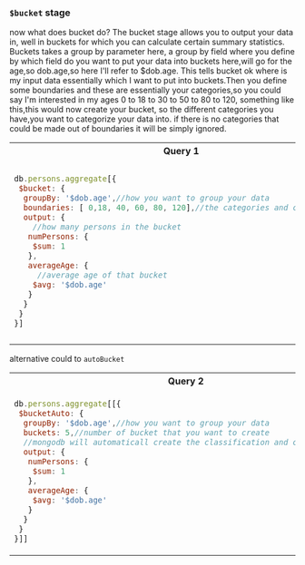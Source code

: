 ### `$bucket` stage

now what does bucket do? The bucket stage allows you to output your data in, well in buckets for which you can calculate certain summary statistics. Buckets takes a group by parameter here, a group by field where you define by which field do you want to put your data into buckets
here,will go for the age,so dob.age,so here I'll refer to $dob.age. This tells bucket ok where is my input data essentially which I want to put into buckets.Then you define some boundaries and these are essentially your categories,so you could say I'm interested in my ages 0 to 18 to 30 to 50 to 80 to 120, something like this,this would now create your bucket, so the different categories you have,you want to categorize your data into.
if there is no categories that could be made out of boundaries it will be simply ignored.
<table>
<tr>
<th>Query 1</th>
<th> Output </th>

</tr>

<tr> 
<td>

```js
db.persons.aggregate[{
 $bucket: {
  groupBy: '$dob.age',//how you want to group your data
  boundaries: [ 0,18, 40, 60, 80, 120],//the categories and class[0-120]
  output: {
    //how many persons in the bucket
   numPersons: {
    $sum: 1
   },
   averageAge: {
     //average age of that bucket   
    $avg: '$dob.age'
   }
  }
 }
}]

```
</td>

<td>

```js
// the remaining boundaries were neglected we will get which was provide in the group
[{
  "_id": 18,
  "numPersons": 1778,
  "averageAge": 29.920697412823397
};
{
  "_id": 40,
  "numPersons": 1894,
  "averageAge": 49.63305174234424
},
{
  "_id": 60,
  "numPersons": 1328,
  "averageAge": 66.55798192771084
}
]
```
</td>

</tr>
</table>

alternative could to `autoBucket`

<table>
<tr>
<th>Query 2</th>
<th> Output </th>

</tr>

<tr> 
<td>

```js
db.persons.aggregate[[{
 $bucketAuto: {
  groupBy: '$dob.age',//how you want to group your data
  buckets: 5,//number of bucket that you want to create 
  //mongodb will automaticall create the classification and categorisation
  output: {
   numPersons: {
    $sum: 1
   },
   averageAge: {
    $avg: '$dob.age'
   }
  }
 }
}]]

```
</td>

<td>

<table>
<tr>
<th>doc-output-1</th>
<th>doc-output-2</th>
<th>doc-output-3</th>
<th>doc-output-4</th>
<th>doc-output-5</th>
</tr>

<tr>
<td>

```js
[{
  "_id": {
    "min": 21,
    "max": 32
  },
  "numPersons": 1042,
  "averageAge": 25.99616122840691
},
```
</d>
<td>

```js
{
  "_id": {
    "min": 32,
    "max": 43
  },
  "numPersons": 1010,
  "averageAge": 36.97722772277228
},

```

</d>
<td>

```js
{
  "_id": {
    "min": 43,
    "max": 54
  },
  "numPersons": 1033,
  "averageAge": 47.98838334946757
},

```

</d>
<td>

```js
{
  "_id": {
    "min": 54,
    "max": 65
  },
  "numPersons": 1064,
  "averageAge": 58.99342105263158
},
```
</d>
<td>

```js
{
  "_id": {
    "min": 65,
    "max": 74
  },
  "numPersons": 851,
  "averageAge": 69.11515863689776
}

```

</td>
</tr>
</table>
